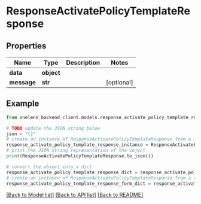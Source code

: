 # ResponseActivatePolicyTemplateResponse


## Properties

Name | Type | Description | Notes
------------ | ------------- | ------------- | -------------
**data** | **object** |  | 
**message** | **str** |  | [optional] 

## Example

```python
from onelens_backend_client.models.response_activate_policy_template_response import ResponseActivatePolicyTemplateResponse

# TODO update the JSON string below
json = "{}"
# create an instance of ResponseActivatePolicyTemplateResponse from a JSON string
response_activate_policy_template_response_instance = ResponseActivatePolicyTemplateResponse.from_json(json)
# print the JSON string representation of the object
print(ResponseActivatePolicyTemplateResponse.to_json())

# convert the object into a dict
response_activate_policy_template_response_dict = response_activate_policy_template_response_instance.to_dict()
# create an instance of ResponseActivatePolicyTemplateResponse from a dict
response_activate_policy_template_response_form_dict = response_activate_policy_template_response.from_dict(response_activate_policy_template_response_dict)
```
[[Back to Model list]](../README.md#documentation-for-models) [[Back to API list]](../README.md#documentation-for-api-endpoints) [[Back to README]](../README.md)


